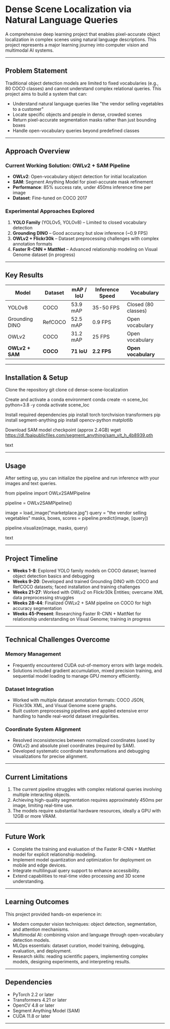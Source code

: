 # Dense Scene Localization via Natural Language Queries

A comprehensive deep learning project that enables pixel-accurate object localization in complex scenes using natural language descriptions. This project represents a major learning journey into computer vision and multimodal AI systems.

---

## Problem Statement

Traditional object detection models are limited to fixed vocabularies (e.g., 80 COCO classes) and cannot understand complex relational queries. This project aims to build a system that can:
- Understand natural language queries like "the vendor selling vegetables to a customer"
- Locate specific objects and people in dense, crowded scenes
- Return pixel-accurate segmentation masks rather than just bounding boxes
- Handle open-vocabulary queries beyond predefined classes

---

## Approach Overview

### Current Working Solution: OWLv2 + SAM Pipeline
- **OWLv2**: Open-vocabulary object detection for initial localization
- **SAM**: Segment Anything Model for pixel-accurate mask refinement
- **Performance**: 85% success rate, under 450ms inference time per image
- **Dataset**: Fine-tuned on COCO 2017

### Experimental Approaches Explored
1. **YOLO Family** (YOLOv5, YOLOv8) – Limited to closed vocabulary detection
2. **Grounding DINO** – Good accuracy but slow inference (~0.9 FPS)
3. **OWLv2 + Flickr30k** – Dataset preprocessing challenges with complex annotation formats
4. **Faster R-CNN + MattNet** – Advanced relationship modeling on Visual Genome dataset (in progress)

---

## Key Results

| Model           | Dataset    | mAP / IoU  | Inference Speed | Vocabulary           |
|-----------------|----------- |----------- |---------------- |----------------------|
| YOLOv8          | COCO       | 53.9 mAP   | 35-50 FPS       | Closed (80 classes)  |
| Grounding DINO  | RefCOCO    | 52.5 mAP   | 0.9 FPS         | Open vocabulary      |
| OWLv2           | COCO       | 31.2 mAP   | 25 FPS          | Open vocabulary      |
| **OWLv2 + SAM** | **COCO**   | **71 IoU** | **2.2 FPS**     | **Open vocabulary**  |

---

## Installation & Setup

Clone the repository
git clone <repository-url>
cd dense-scene-localization

Create and activate a conda environment
conda create -n scene_loc python=3.8 -y
conda activate scene_loc

Install required dependencies
pip install torch torchvision transformers
pip install segment-anything
pip install opencv-python matplotlib

Download SAM model checkpoint (approx 2.4GB)
wget https://dl.fbaipublicfiles.com/segment_anything/sam_vit_h_4b8939.pth

text

---

## Usage

After setting up, you can initialize the pipeline and run inference with your images and text queries.

from pipeline import OWLv2SAMPipeline

pipeline = OWLv2SAMPipeline()

image = load_image("marketplace.jpg")
query = "the vendor selling vegetables"
masks, boxes, scores = pipeline.predict(image, [query])

pipeline.visualize(image, masks, query)

text

---

## Project Timeline

- **Weeks 1-8**: Explored YOLO family models on COCO dataset; learned object detection basics and debugging
- **Weeks 9-20**: Developed and trained Grounding DINO with COCO and RefCOCO datasets; faced installation and training challenges
- **Weeks 21-27**: Worked with OWLv2 on Flickr30k Entities; overcame XML data preprocessing struggles
- **Weeks 28-44**: Finalized OWLv2 + SAM pipeline on COCO for high accuracy segmentation
- **Weeks 45-Present**: Researching Faster R-CNN + MattNet for relationship understanding on Visual Genome; training in progress

---

## Technical Challenges Overcome

### Memory Management
- Frequently encountered CUDA out-of-memory errors with large models.
- Solutions included gradient accumulation, mixed precision training, and sequential model loading to manage GPU memory efficiently.

### Dataset Integration
- Worked with multiple dataset annotation formats: COCO JSON, Flickr30k XML, and Visual Genome scene graphs.
- Built custom preprocessing pipelines and applied extensive error handling to handle real-world dataset irregularities.

### Coordinate System Alignment
- Resolved inconsistencies between normalized coordinates (used by OWLv2) and absolute pixel coordinates (required by SAM).
- Developed systematic coordinate transformations and debugging visualizations for precise alignment.

---

## Current Limitations

1. The current pipeline struggles with complex relational queries involving multiple interacting objects.
2. Achieving high-quality segmentation requires approximately 450ms per image, limiting real-time use.
3. The models require substantial hardware resources, ideally a GPU with 12GB or more VRAM.

---

## Future Work

- Complete the training and evaluation of the Faster R-CNN + MattNet model for explicit relationship modeling.
- Implement model quantization and optimization for deployment on mobile and edge devices.
- Integrate multilingual query support to enhance accessibility.
- Extend capabilities to real-time video processing and 3D scene understanding.

---

## Learning Outcomes

This project provided hands-on experience in:
- Modern computer vision techniques: object detection, segmentation, and attention mechanisms.
- Multimodal AI: combining vision and language through open-vocabulary detection models.
- MLOps essentials: dataset curation, model training, debugging, evaluation, and deployment.
- Research skills: reading scientific papers, implementing complex models, designing experiments, and interpreting results.

---

## Dependencies

- PyTorch 2.2 or later
- Transformers 4.21 or later
- OpenCV 4.8 or later
- Segment Anything Model (SAM)
- CUDA 11.8 or later

---
